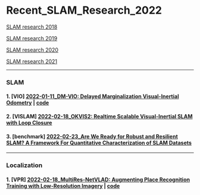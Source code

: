
# Recent_SLAM_Research_2022
[SLAM research 2018](https://github.com/highlightz/Recent_SLAM_Research/blob/master/SLAM_Research_2018.md)

[SLAM research 2019](https://github.com/highlightz/Recent_SLAM_Research/blob/master/SLAM_Research_2019.md)

[SLAM research 2020](https://github.com/highlightz/Recent_SLAM_Research/blob/master/SLAM_Research_2020.md)

[SLAM research 2021](https://github.com/highlightz/Recent_SLAM_Research/blob/master/SLAM_Research_2021.md)

---
### SLAM 
#### 1. [VIO] [2022-01-11_DM-VIO: Delayed Marginalization Visual-Inertial Odometry](https://arxiv.org/abs/2201.04114) | [code](https://vision.in.tum.de/research/vslam/dm-vio?redirect=1)
#### 2. [VISLAM] [2022-02-18_OKVIS2: Realtime Scalable Visual-Inertial SLAM with Loop Closure](https://arxiv.org/abs/2202.09199)
#### 3. [benchmark] [2022-02-23_Are We Ready for Robust and Resilient SLAM? A Framework For Quantitative Characterization of SLAM Datasets](https://arxiv.org/abs/2202.11312)

---

### Localization
#### 1. [VPR] [2022-02-18_MultiRes-NetVLAD: Augmenting Place Recognition Training with Low-Resolution Imagery](https://arxiv.org/abs/2202.09146) |  [code](https://github.com/Ahmedest61/MultiRes-NetVLAD)













